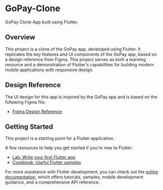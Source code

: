 # GoPay-Clone

GoPay Clone App built using Flutter.

## Overview

This project is a clone of the GoPay app, developed using Flutter. It replicates the key features and UI components of the GoPay app, based on a design reference from Figma. This project serves as both a learning resource and a demonstration of Flutter's capabilities for building modern mobile applications with responsive design.

## Design Reference

The UI design for this app is inspired by the GoPay app and is based on the following Figma file:
- [Figma Design Reference](https://www.figma.com/community/file/1276327862441961293)

## Getting Started

This project is a starting point for a Flutter application.

A few resources to help you get started if you're new to Flutter:

- [Lab: Write your first Flutter app](https://docs.flutter.dev/get-started/codelab)
- [Cookbook: Useful Flutter samples](https://docs.flutter.dev/cookbook)

For more assistance with Flutter development, you can check out the 
[online documentation](https://docs.flutter.dev/), which offers tutorials, samples, mobile development guidance, and a comprehensive API reference.